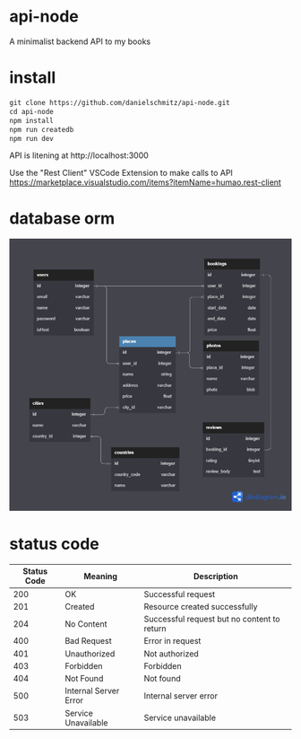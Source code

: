 # api-node

A minimalist backend API to my books

# install

```
git clone https://github.com/danielschmitz/api-node.git
cd api-node
npm install
npm run createdb
npm run dev
```

API is litening at http://localhost:3000

Use the "Rest Client" VSCode Extension to make calls to API
https://marketplace.visualstudio.com/items?itemName=humao.rest-client

# database orm

![](database.png)

# status code

| Status Code | Meaning | Description |
| --- | --- | --- |
| 200 | OK | Successful request |
| 201 | Created | Resource created successfully |
| 204 | No Content | Successful request but no content to return |
| 400 | Bad Request | Error in request |
| 401 | Unauthorized | Not authorized |
| 403 | Forbidden | Forbidden |
| 404 | Not Found | Not found |
| 500 | Internal Server Error | Internal server error |
| 503 | Service Unavailable | Service unavailable |